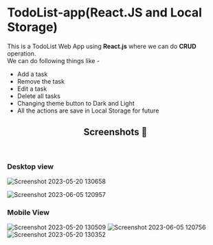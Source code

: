 # TodoList-app(React.JS and Local Storage)
<p>This is a TodoList Web App using <b>React.js</b> where we can do <b>CRUD</b> operation. <br>We can do following things like -</p>
  <ul>
    <li>Add a task</li>
    <li>Remove the task</li>
    <li>Edit a task</li>
    <li>Delete all tasks</li>
    <li>Changing theme button to Dark and Light</li>
    <li>All the actions are save in Local Storage for future</li>
   </ul>

<h2 align="center">Screenshots 📸</h2>
<br>
<h3>Desktop view</h3>

![Screenshot 2023-05-20 130658](https://github.com/BikashKakati/TodoList-app/assets/118715700/86da785a-0a0a-4b56-80bd-49ddf2020401)

![Screenshot 2023-06-05 120957](https://github.com/BikashKakati/TodoList-app/assets/118715700/05b032c8-8d9f-425a-8869-df2f5777c430)

<h3>Mobile View</h3>

![Screenshot 2023-05-20 130509](https://github.com/BikashKakati/TodoList-app/assets/118715700/ea48fbde-02b7-428c-b55a-d1bbd781b018)
![Screenshot 2023-06-05 120756](https://github.com/BikashKakati/TodoList-app/assets/118715700/af7a44af-19c1-402f-a044-e28870c79adf)
![Screenshot 2023-05-20 130352](https://github.com/BikashKakati/TodoList-app/assets/118715700/6c9242f3-60a9-46ea-90e1-068d3f401783)

